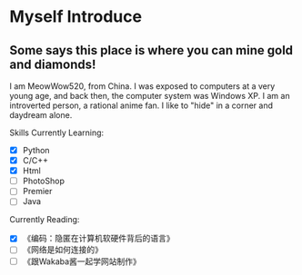 # Myself Introduce

## Some says this place is where you can mine gold and diamonds!

I am MeowWow520, from China. I was exposed to computers at a very young age, and back then, the computer system was Windows XP.
I am an introverted person, a rational anime fan. I like to "hide" in a corner and daydream alone.

Skills Currently Learning:
- [x] Python
- [x] C/C++
- [x] Html
- [ ] PhotoShop
- [ ] Premier 
- [ ] Java

Currently Reading:
- [x] 《编码：隐匿在计算机软硬件背后的语言》
- [ ] 《网络是如何连接的》
- [ ] 《跟Wakaba酱一起学网站制作》
